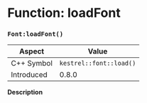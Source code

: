 
# Function: loadFont
### `Font:loadFont()`

| Aspect | Value |
| --- | --- |
| C++ Symbol | `kestrel::font::load()` |
| Introduced | 0.8.0 |

**Description**


